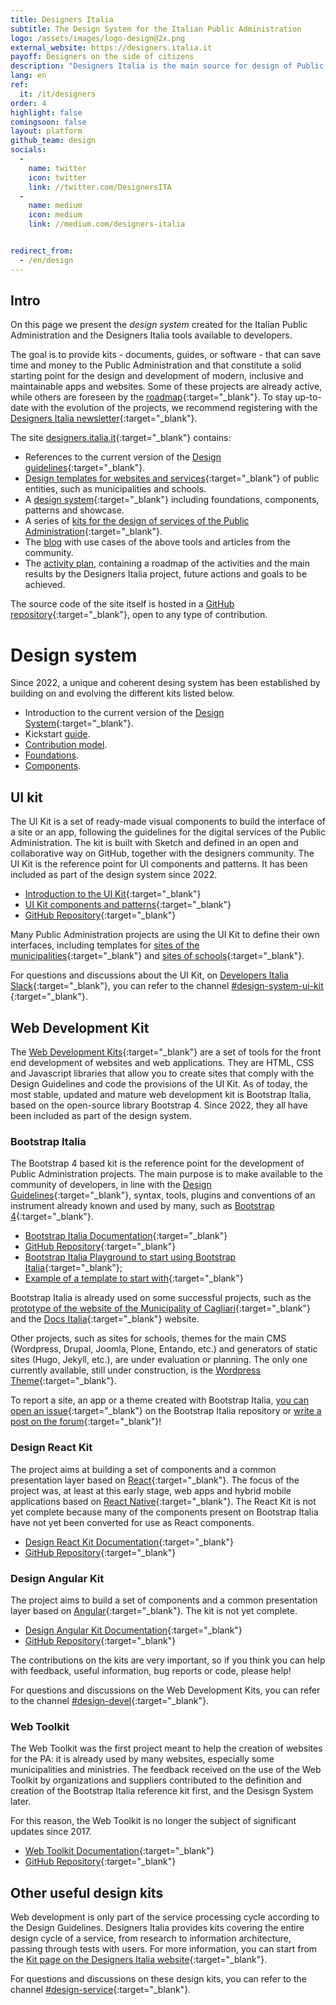 ```yaml
---
title: Designers Italia
subtitle: The Design System for the Italian Public Administration
logo: /assets/images/logo-design@2x.png
external_website: https://designers.italia.it
payoff: Designers on the side of citizens
description: "Designers Italia is the main source for design of Public Administration services: guidelines, tools, a design system and a community of designers to foster collaboration and promote the role of human-centered design during the development of public services."
lang: en
ref:
  it: /it/designers
order: 4
highlight: false
comingsoon: false
layout: platform
github_team: design
socials:
  -
    name: twitter
    icon: twitter
    link: //twitter.com/DesignersITA
  -
    name: medium
    icon: medium
    link: //medium.com/designers-italia


redirect_from:
  - /en/design
---
```


## Intro

On this page we present the *design system* created for the Italian Public Administration and the Designers Italia tools available to developers.

The goal is to provide kits - documents, guides, or software - that can save time and money to the Public Administration and that constitute a solid starting point for the design and development of modern, inclusive and maintainable apps and websites. Some of these projects are already active, while others are foreseen by the [roadmap](https://designers.italia.it/roadmap/){:target="_blank"}. To stay up-to-date with the evolution of the projects, we recommend registering with the [Designers Italia newsletter](https://designers.italia.it/){:target="_blank"}.

The site [designers.italia.it](https://designers.italia.it/){:target="_blank"} contains:

* References to the current version of the [Design guidelines](https://designers.italia.it/guide/){:target="_blank"}.
* [Design templates for websites and services](https://designers.italia.it/modelli/){:target="_blank"} of public entities, such as municipalities and schools.
* A [design system](https://designers.italia.it/design-system/){:target="_blank"} including foundations, components, patterns and showcase.
* A series of [kits for the design of services of the Public Administration](https://designers.italia.it/kit/){:target="_blank"}.
* The [blog](https://medium.com/designers-italia) with use cases of the above tools and articles from the community.
* The [activity plan](https://designers.italia.it/piano-attivita/), containing a roadmap of the activities and the main results by the Designers Italia project, future actions and goals to be achieved.

The source code of the site itself is hosted in a [GitHub repository](https://github.com/italia/designers.italia.it){:target="_blank"}, open to any type of contribution.

# Design system

Since 2022, a unique and coherent desing system has been established by building on and evolving the different kits listed below.

* Introduction to the current version of the [Design System](https://designers.italia.it/design-system/){:target="_blank"}.
* Kickstart [guide](https://designers.italia.it/design-system/come-iniziare/).
* [Contribution model](https://designers.italia.it/design-system/come-contribuire/).
* [Foundations](https://designers.italia.it/design-system/fondamenti/).
* [Components](https://designers.italia.it/design-system/componenti/).

## UI kit

The UI Kit is a set of ready-made visual components to build the interface of a site or an app, following the guidelines for the digital services of the Public Administration. The kit is built with Sketch and defined in an open and collaborative way on GitHub, together with the designers community. The UI Kit is the reference point for UI components and patterns. It has been included as part of the design system since 2022. 

* [Introduction to the UI Kit](https://designers.italia.it/design-system/come-iniziare/per-designer/){:target="_blank"}
* [UI Kit components and patterns](https://www.figma.com/community/file/1105848677422572920/ui-kit-italia-v3-1-0){:target="_blank"}
* [GitHub Repository](https://github.com/italia/design-ui-kit){:target="_blank"}

Many Public Administration projects are using the UI Kit to define their own interfaces, including templates for [sites of the municipalities](https://github.com/italia/design-comuni-prototipi){:target="_blank"} and [sites of schools](https://github.com/italia/design-scuole-prototipi){:target="_blank"}.

For questions and discussions about the UI Kit, on [Developers Italia Slack](https://slack.developers.italia.it/){:target="_blank"}, you can refer to the channel [#design-system-ui-kit](https://developersitalia.slack.com/archives/C9N62GX8E) {:target="_blank"}.

## Web Development Kit

The [Web Development Kits](https://designers.italia.it/kit/web-development-kit/){:target="_blank"} are a set of tools for the front end development of websites and web applications. They are HTML, CSS and Javascript libraries that allow you to create sites that comply with the Design Guidelines and code the provisions of the UI Kit. As of today, the most stable, updated and mature web development kit is Bootstrap Italia, based on the open-source library Bootstrap 4. Since 2022, they all have been included as part of the design system.

### Bootstrap Italia

The Bootstrap 4 based kit is the reference point for the development of Public Administration projects. The main purpose is to make available to the community of developers, in line with the [Design Guidelines](https://docs.italia.it/italia/designers-italia/design-linee-guida-docs/){:target="_blank"}, syntax, tools, plugins and conventions of an instrument already known and used by many, such as [Bootstrap 4](https://getbootstrap.com/){:target="_blank"}.

* [Bootstrap Italia Documentation](https://italia.github.io/bootstrap-italia/){:target="_blank"}
* [GitHub Repository](https://github.com/italia/bootstrap-italia){:target="_blank"}
* [Bootstrap Italia Playground to start using Bootstrap Italia](https://github.com/italia/bootstrap-italia-playground){:target="_blank"};
* [Example of a template to start with](https://italia.github.io/bootstrap-italia/docs/esempi/template-vuoto/){:target="_blank"}

Bootstrap Italia is already used on some successful projects, such as the [prototype of the website of the Municipality of Cagliari](https://italia.github.io/design-comuni-prototipi/){:target="_blank"} and the [Docs Italia](https://docs.italia.it/){:target="_blank"} website.

Other projects, such as sites for schools, themes for the main CMS (Wordpress, Drupal, Joomla, Plone, Entando, etc.) and generators of static sites (Hugo, Jekyll, etc.), are under evaluation or planning. The only one currently available, still under construction, is the [Wordpress Theme](https://github.com/italia/design-wordpress-theme/){:target="_blank"}.

To report a site, an app or a theme created with Bootstrap Italia, [you can open an issue](https://github.com/italia/bootstrap-italia/issues){:target="_blank"} on the Bootstrap Italia repository or [write a post on the forum](https://forum.italia.it/c/design/esempi-linee-guida){:target="_blank"}!

### Design React Kit

The project aims at building a set of components and a common presentation layer based on [React](https://github.com/facebook/react/){:target="_blank"}. The focus of the project was, at least at this early stage, web apps and hybrid mobile applications based on [React Native](https://facebook.github.io/react-native/){:target="_blank"}. The React Kit is not yet complete because many of the components present on Bootstrap Italia have not yet been converted for use as React components.

* [Design React Kit Documentation](https://italia.github.io/design-react-kit/){:target="_blank"}
* [GitHub Repository](https://github.com/italia/design-react-kit){:target="_blank"}

### Design Angular Kit

The project aims to build a set of components and a common presentation layer based on [Angular](https://angular.io/){:target="_blank"}. The kit is not yet complete.

* [Design Angular Kit Documentation](https://italia.github.io/design-angular-kit/){:target="_blank"}
* [GitHub Repository](https://github.com/italia/design-angular-kit){:target="_blank"}

The contributions on the kits are very important, so if you think you can help with feedback, useful information, bug reports or code, please help!

For questions and discussions on the Web Development Kits, you can refer to the channel [#design-devel](https://developersitalia.slack.com/messages/C7VPAUVB3/){:target="_blank"}.

### Web Toolkit

The Web Toolkit was the first project meant to help the creation of websites for the PA: it is already used by many websites, especially some municipalities and ministries. The feedback received on the use of the Web Toolkit by organizations and suppliers contributed to the definition and creation of the Bootstrap Italia reference kit first, and the Desisgn System later.

For this reason, the Web Toolkit is no longer the subject of significant updates since 2017.

* [Web Toolkit Documentation](https://italia.github.io/design-web-toolkit/){:target="_blank"}
* [GitHub Repository](https://github.com/italia/design-web-toolkit){:target="_blank"}

## Other useful design kits

Web development is only part of the service processing cycle according to the Design Guidelines. Designers Italia provides kits covering the entire design cycle of a service, from research to information architecture, passing through tests with users. For more information, you can start from the [Kit page on the Designers Italia website](https://designers.italia.it/kit/){:target="_blank"}.

For questions and discussions on these design kits, you can refer to the channel [#design-service](https://developersitalia.slack.com/messages/C9HKFKU9J/){:target="_blank"}.
